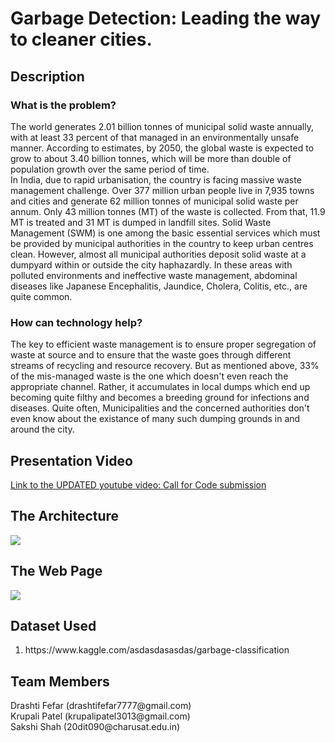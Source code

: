 # Garbage Detection: Leading the way to cleaner cities.
<!-- <h2>Content</h2>
<ul>
  <li>Submission/Project name</li>
  <ul>
    <li>Content</li>
    <li>Short Description</li>
    <ul>
      <li>What is the problem?</li>
      <li>How can technology help?</li>
      <li>The idea</li>
     </ul>
  </ul>
  <li>Presentation Video</li>
  <li>The Architecture</li>
  <li>Long Description</li>
  <li>Demo</li>
  <li>Resources Used</li>
  <li>Team Members</li> -->

 </ul>

<h2> Description</h2>
  <h3>What is the problem?</h3>
  <p> The world generates 2.01 billion tonnes of municipal solid waste annually, with at least 33 percent of that managed in an environmentally unsafe manner. 
  According to estimates, by 2050, the global waste is expected to grow to about 3.40 billion tonnes, which will be more than double of population growth over the same period of time.<br>
In India, due to rapid urbanisation, the country is facing massive waste management challenge. Over 377 million urban people live in 7,935 towns and cities and generate 62 million tonnes of municipal solid waste per annum. Only 43 million tonnes (MT) of the waste is collected. From that, 11.9 MT is treated and 31 MT is dumped in landfill sites. Solid Waste Management (SWM) is one among the basic essential services which must be provided by municipal authorities in the country to keep urban centres clean. However, almost all municipal authorities deposit solid waste at a dumpyard within or outside the city haphazardly.
In these areas with polluted environments and ineffective waste management, abdominal diseases like Japanese Encephalitis, Jaundice, Cholera, Colitis, etc., are quite common.</p>

<h3>How can technology help?</h3>
<p>The key to efficient waste management is to ensure proper segregation of waste at source and to ensure that the waste goes through different streams of recycling and resource recovery. But as mentioned above, 33% of the mis-managed waste is the one which doesn't even reach the appropriate channel. Rather, it accumulates in local dumps which end up becoming quite filthy and becomes a breeding ground for infections and diseases. Quite often, Municipalities and the concerned authorities don't even know about the existance of many such dumping grounds in and around the city.</p>

<!-- <h3>The idea</h3>
<p>As the country gets more digitally connected, more and more people order commodities (like food) to be directly delivered to their houses. This results in a lot of delivery-people driving into neighbourhoods in and around the city. If we were to fit a smart camera in association with an inference engine in these vehicles, we could get the location of many local garbage dumps and thereby inform the concerned authorities to take suitable action.<br>
  We can also further use these techniques of artificial learning and neural networks to identify and segregate the waste so that they can be properly disposed. -->

  
 <h2>Presentation Video</h2>
 <a href= 'https://youtu.be/VTUTzssDvWE'>Link to the UPDATED youtube video: Call for Code submission</a>
<!--  <a href= 'https://youtu.be/D9JnW2KTEbE'>Link to the previous youtube video: Wit Hackathon submission</a>
  -->
 
 <h2>The Architecture</h2>
 <img src="./pictures/architecture.png">
  
  
<!--   <h2>Long Description</h2>
<a href= './long-description.md'>More detail is available here</a> -->
<!-- 
 <h2>Project Roadmap</h2>
 <p>Our project detects trash on streets through a hardware unit called an inference engine hard coded with a machine learning algorithm. It marks the locations where trash is detected on a map.</p>
 <img src="./pictures/roadmap.png"> -->
  

<h2>The Web Page</h2>
<!-- <h3>The object detection algorithm on a still image:</h3> -->
<img src= "https://github.com/mihika-shrivastava/garbage-detection/blob/main/pictures/sample1%20(1).jpg">
<!-- <h3>The object detection algorithm on a video:</h3>
<img src= "https://github.com/mihika-shrivastava/garbage-detection/blob/main/pictures/sample2.gif">
<h3>The location of sites with garbage marked on a map with the help of its location coordiates taken from an IBM database:</h3>
<img src= "https://github.com/mihika-shrivastava/garbage-detection/blob/main/pictures/map.png"> -->
 
 
 <h2>Dataset Used</h2>
 <ol>
  <li>https://www.kaggle.com/asdasdasasdas/garbage-classification </li>
<!--   <li>for annotating the images: https://cloud.annotations.ai/ </li>
  <li>for the database to store map coordinates: https://www.ibm.com/in-en/cloud/databases </li> -->
 </ol>
  
 
  
<h2>Team Members</h2> 
<!--  <a href="https://github.com/mihika-shrivastava/garbage-detection/graphs/contributors"> -->
  <!--img src="https://contributors-img.web.app/image?repo=mihika-shrivastava/garbage-detection" /-->
<!--   <img src= "https://avatars.githubusercontent.com/u/59635299?v=4" width="40" height="40">
  <img src= "https://avatars.githubusercontent.com/u/59409466?v=4" width="40" height="40">
  <img src= "https://avatars.githubusercontent.com/u/85937991?v=4" width="40" height="40">
  <img src= "https://avatars.githubusercontent.com/u/69666461?v=4" width="40" height="40">
  
  
  
  
</a> 
<br> -->
Drashti Fefar (drashtifefar7777@gmail.com)
<br> 
Krupali Patel (krupalipatel3013@gmail.com)
<br>
Sakshi Shah (20dit090@charusat.edu.in)
<!-- <br>
Swetha Manukonda (smanukonda0@gmail.com)
<br> -->
  
  
  
  
  
  
  
  
  
  
  
  
      
   
